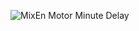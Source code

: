 ![MixEn Motor Minute Delay](https://github.com/user-attachments/assets/2b0ee446-d882-45df-a801-53c060bc1758)
